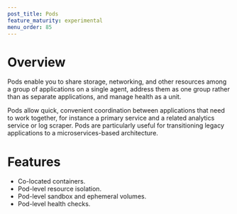 ```yaml
---
post_title: Pods
feature_maturity: experimental
menu_order: 85
---
```


# Overview
Pods enable you to share storage, networking, and other resources among a group of applications on a single agent, address them as one group rather than as separate applications, and manage health as a unit.

Pods allow quick, convenient coordination between applications that need to work together, for instance a primary service and a related analytics service or log scraper. Pods are particularly useful for transitioning legacy applications to a microservices-based architecture.
		
# Features
- Co-located containers.
- Pod-level resource isolation.
- Pod-level sandbox and ephemeral volumes.
- Pod-level health checks.
